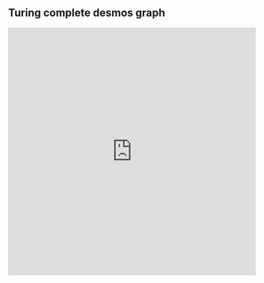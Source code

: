 
## Turing complete desmos graph

<!-- META A programming language and interpreter implemented entirely in desmos META -->

<iframe src="https://www.desmos.com/calculator/hrhfrsgzul?embed" width="500" height="500" style="border: 1px solid #ccc" frameborder=0></iframe>
<!-- LAST EDITED 1699417610 LAST EDITED-->